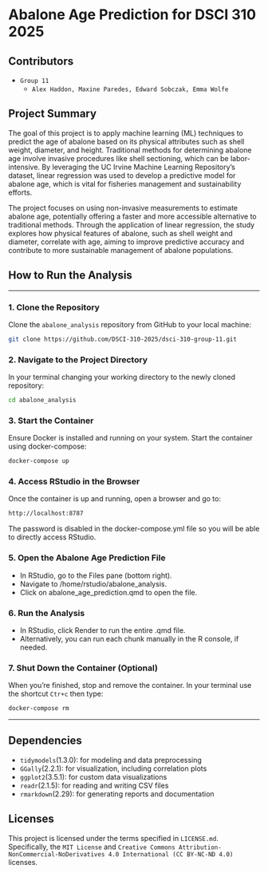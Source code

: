# Abalone Age Prediction for DSCI 310 2025

## Contributors
- `Group 11`
  - `Alex Haddon, Maxine Paredes, Edward Sobczak, Emma Wolfe`

## Project Summary
The goal of this project is to apply machine learning (ML) techniques to predict the age of abalone based on its physical attributes such as shell weight, diameter, and height. Traditional methods for determining abalone age involve invasive procedures like shell sectioning, which can be labor-intensive. By leveraging the UC Irvine Machine Learning Repository’s dataset, linear regression was used to develop a predictive model for abalone age, which is vital for fisheries management and sustainability efforts.

The project focuses on using non-invasive measurements to estimate abalone age, potentially offering a faster and more accessible alternative to traditional methods. Through the application of linear regression, the study explores how physical features of abalone, such as shell weight and diameter, correlate with age, aiming to improve predictive accuracy and contribute to more sustainable management of abalone populations.

## How to Run the Analysis
---
### 1. Clone the Repository
Clone the `abalone_analysis` repository from GitHub to your local machine:
```sh
git clone https://github.com/DSCI-310-2025/dsci-310-group-11.git
```

### 2. Navigate to the Project Directory
In your terminal changing your working directory to the newly cloned repository:
```sh
cd abalone_analysis
```

### 3. Start the Container
Ensure Docker is installed and running on your system. Start the container using docker-compose:
```sh
docker-compose up
```

### 4. Access RStudio in the Browser
Once the container is up and running, open a browser and go to:
```sh
http://localhost:8787
```
The password is disabled in the docker-compose.yml file so you will be able to directly access RStudio. 

### 5. Open the Abalone Age Prediction File
- In RStudio, go to the Files pane (bottom right).
- Navigate to /home/rstudio/abalone_analysis.
- Click on abalone_age_prediction.qmd to open the file.

### 6. Run the Analysis
- In RStudio, click Render to run the entire .qmd file.
- Alternatively, you can run each chunk manually in the R console, if needed.
  
### 7. Shut Down the Container (Optional)
When you’re finished, stop and remove the container. In your terminal use the shortcut `Ctr+c` then type:
```sh
docker-compose rm
```
---

## Dependencies
- `tidymodels`(1.3.0): for modeling and data preprocessing 
- `GGally`(2.2.1): for visualization, including correlation plots
- `ggplot2`(3.5.1): for custom data visualizations
- `readr`(2.1.5): for reading and writing CSV files
- `rmarkdown`(2.29): for generating reports and documentation

## Licenses
This project is licensed under the terms specified in `LICENSE.md`. Specifically, the `MIT License` and `Creative Commons Attribution-NonCommercial-NoDerivatives 4.0 International (CC BY-NC-ND 4.0)` licenses. 
